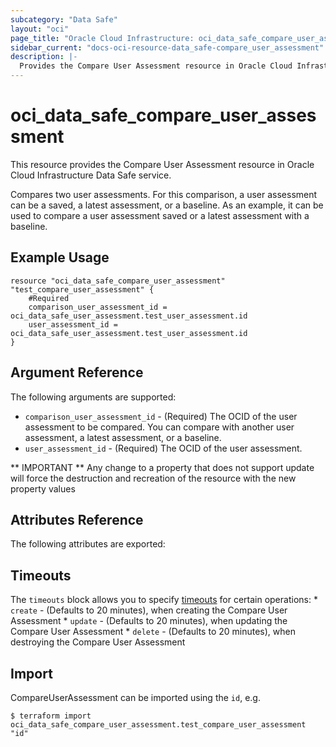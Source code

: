 ```yaml
---
subcategory: "Data Safe"
layout: "oci"
page_title: "Oracle Cloud Infrastructure: oci_data_safe_compare_user_assessment"
sidebar_current: "docs-oci-resource-data_safe-compare_user_assessment"
description: |-
  Provides the Compare User Assessment resource in Oracle Cloud Infrastructure Data Safe service
---
```


# oci_data_safe_compare_user_assessment
This resource provides the Compare User Assessment resource in Oracle Cloud Infrastructure Data Safe service.

Compares two user assessments. For this comparison, a user assessment can be a saved, a latest assessment, or a baseline.
As an example, it can be used to compare a user assessment saved or a latest assessment with a baseline.


## Example Usage

```hcl
resource "oci_data_safe_compare_user_assessment" "test_compare_user_assessment" {
	#Required
	comparison_user_assessment_id = oci_data_safe_user_assessment.test_user_assessment.id
	user_assessment_id = oci_data_safe_user_assessment.test_user_assessment.id
}
```

## Argument Reference

The following arguments are supported:

* `comparison_user_assessment_id` - (Required) The OCID of the user assessment to be compared. You can compare with another user assessment, a latest assessment, or a baseline. 
* `user_assessment_id` - (Required) The OCID of the user assessment.


** IMPORTANT **
Any change to a property that does not support update will force the destruction and recreation of the resource with the new property values

## Attributes Reference

The following attributes are exported:


## Timeouts

The `timeouts` block allows you to specify [timeouts](https://registry.terraform.io/providers/hashicorp/oci/latest/docs/guides/changing_timeouts) for certain operations:
	* `create` - (Defaults to 20 minutes), when creating the Compare User Assessment
	* `update` - (Defaults to 20 minutes), when updating the Compare User Assessment
	* `delete` - (Defaults to 20 minutes), when destroying the Compare User Assessment


## Import

CompareUserAssessment can be imported using the `id`, e.g.

```
$ terraform import oci_data_safe_compare_user_assessment.test_compare_user_assessment "id"
```

